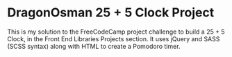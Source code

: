 # DragonOsman 25 + 5 Clock Project

This is my solution to the FreeCodeCamp project challenge to build a 25 + 5 Clock, in the Front End Libraries Projects section.  It uses jQuery and SASS (SCSS syntax) along with HTML to create a Pomodoro timer.